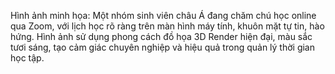 Hình ảnh minh họa: Một nhóm sinh viên châu Á đang chăm chú học online qua Zoom, với lịch học rõ ràng trên màn hình máy tính, khuôn mặt tự tin, hào hứng. Hình ảnh sử dụng phong cách đồ họa 3D Render hiện đại, màu sắc tươi sáng, tạo cảm giác chuyên nghiệp và hiệu quả trong quản lý thời gian học tập.